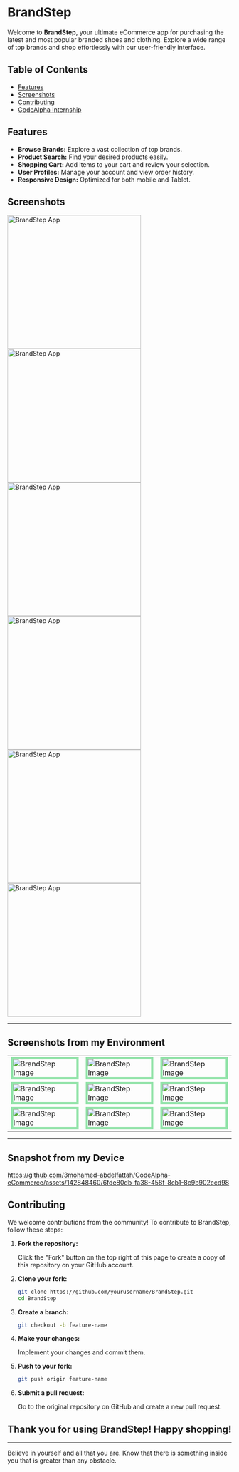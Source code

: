 # BrandStep

Welcome to **BrandStep**, your ultimate eCommerce app for purchasing the latest and most popular branded shoes and clothing. Explore a wide range of top brands and shop effortlessly with our user-friendly interface.

## Table of Contents

- [Features](#features)
- [Screenshots](#screenshots)
- [Contributing](#contributing)
- [CodeAlpha Internship](#codealpha-app-development-internship)

## Features

- **Browse Brands:** Explore a vast collection of top brands.
- **Product Search:** Find your desired products easily.
- **Shopping Cart:** Add items to your cart and review your selection.
- **User Profiles:** Manage your account and view order history.
- **Responsive Design:** Optimized for both mobile and Tablet.

## Screenshots

<img src="https://github.com/3mohamed-abdelfattah/CodeAlpha-eCommerce/assets/142848460/0d79b006-8225-4705-b3e6-5d68d4080792" alt="BrandStep App" width="300"/>
<img src="https://github.com/3mohamed-abdelfattah/CodeAlpha-eCommerce/assets/142848460/ac572b5b-4b11-4f75-821a-66248e7154d5" alt="BrandStep App" width="300"/>
<img src="https://github.com/3mohamed-abdelfattah/CodeAlpha-eCommerce/assets/142848460/6962aa83-9955-42c4-a574-2765b2a405d9" alt="BrandStep App" width="300"/>
<img src="https://github.com/3mohamed-abdelfattah/CodeAlpha-eCommerce/assets/142848460/2b17912c-c91a-4439-a962-3f53fb4c762f" alt="BrandStep App" width="300"/>
<img src="https://github.com/3mohamed-abdelfattah/CodeAlpha-eCommerce/assets/142848460/805c8d72-4207-4f56-9a98-04901b54f43c" alt="BrandStep App" width="300"/>
<img src="https://github.com/3mohamed-abdelfattah/CodeAlpha-eCommerce/assets/142848460/cd1fd707-6747-4751-9470-ca5e3bf27141" alt="BrandStep App" width="300"/>



---
## Screenshots from my Environment

 <table align="center">
  <tr>
    <td><img src="https://github.com/3mohamed-abdelfattah/CodeAlpha-eCommerce/assets/142848460/25475ff8-05b0-460d-8d2a-f01cff797250" alt="BrandStep Image"  style="border: 5px solid #92E3A9;"/></td>
    <td><img src="https://github.com/3mohamed-abdelfattah/CodeAlpha-eCommerce/assets/142848460/9011afd9-9fee-4e23-a844-8c53fc4aba18" alt="BrandStep Image"  style="border: 5px solid #92E3A9;"/></td>
    <td><img src="https://github.com/3mohamed-abdelfattah/CodeAlpha-eCommerce/assets/142848460/5c74cfb3-4815-41f0-b24f-5a39b13ba123" alt="BrandStep Image"  style="border: 5px solid #92E3A9;"/></td>
  </tr>
  <tr>
    <td><img src="https://github.com/3mohamed-abdelfattah/CodeAlpha-eCommerce/assets/142848460/d657faef-f7e3-484b-b6aa-5bca7f856731" alt="BrandStep Image"  style="border: 5px solid #92E3A9;"/></td>
    <td><img src="https://github.com/3mohamed-abdelfattah/CodeAlpha-eCommerce/assets/142848460/c8f0a96d-2ac5-4ffc-bcaf-52fbad75926d" alt="BrandStep Image"  style="border: 5px solid #92E3A9;"/></td>
    <td><img src="https://github.com/3mohamed-abdelfattah/CodeAlpha-eCommerce/assets/142848460/0015d760-266f-471d-b681-80fc30438c30" alt="BrandStep Image"  style="border: 5px solid #92E3A9;"/></td>
  </tr>
  <tr>
    <td><img src="https://github.com/3mohamed-abdelfattah/CodeAlpha-eCommerce/assets/142848460/fa79697a-494f-482a-ae36-591e8bf8009c" alt="BrandStep Image"  style="border: 5px solid #92E3A9;"/></td>
    <td><img src="https://github.com/3mohamed-abdelfattah/CodeAlpha-eCommerce/assets/142848460/a8281b02-7603-400b-9979-65fa0110e268" alt="BrandStep Image"  style="border: 5px solid #92E3A9;"/></td>
    <td><img src="https://github.com/3mohamed-abdelfattah/CodeAlpha-eCommerce/assets/142848460/0cf3c7f4-31a7-4fdd-8570-2eac917b23b6" alt="BrandStep Image"  style="border: 5px solid #92E3A9;"/></td>
  </tr>
</table>

---
## Snapshot from my Device

https://github.com/3mohamed-abdelfattah/CodeAlpha-eCommerce/assets/142848460/6fde80db-fa38-458f-8cb1-8c9b902ccd98


## Contributing

We welcome contributions from the community! To contribute to BrandStep, follow these steps:

1. **Fork the repository:**

    Click the "Fork" button on the top right of this page to create a copy of this repository on your GitHub account.

2. **Clone your fork:**

    ```bash
    git clone https://github.com/yourusername/BrandStep.git
    cd BrandStep
    ```

3. **Create a branch:**

    ```bash
    git checkout -b feature-name
    ```

4. **Make your changes:**

    Implement your changes and commit them.

5. **Push to your fork:**

    ```bash
    git push origin feature-name
    ```

6. **Submit a pull request:**

    Go to the original repository on GitHub and create a new pull request.


<h2 align="center">Thank you for using BrandStep! Happy shopping!</h1>



---

Believe in yourself and all that you are. Know that there is something inside you that is greater than any obstacle.
